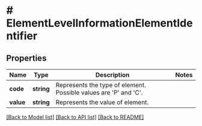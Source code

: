 # # ElementLevelInformationElementIdentifier

## Properties

Name | Type | Description | Notes
------------ | ------------- | ------------- | -------------
**code** | **string** | Represents the type of element. Possible values are &#39;P&#39; and &#39;C&#39;. |
**value** | **string** | Represents the value of element. |

[[Back to Model list]](../../README.md#models) [[Back to API list]](../../README.md#endpoints) [[Back to README]](../../README.md)
